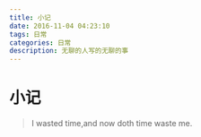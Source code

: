 ```yaml
---
title: 小记
date: 2016-11-04 04:23:10
tags: 日常
categories: 日常
description: 无聊的人写的无聊的事
---
```

# 小记
<!--more-->
> I wasted time,and now doth time waste me.

